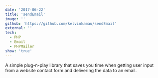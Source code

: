 ```yaml
---
date: '2017-06-22'
title: 'sendEmail'
image: ''
github: 'https://github.com/kelvinkamau/sendEmail'
external: ''
tech:
  - PHP
  - Email
  - PHPMailer
show: 'true'
---
```


A simple plug-n-play library that saves you time when getting user input from a website contact form and delivering the data to an email.
